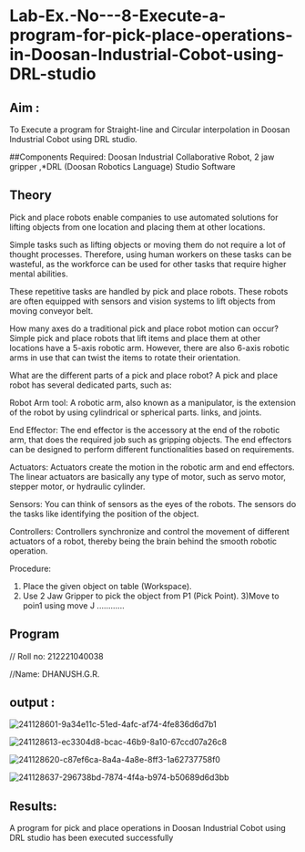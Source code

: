 # Lab-Ex.-No---8-Execute-a-program-for-pick-place-operations-in-Doosan-Industrial-Cobot-using-DRL-studio
## Aim :
To Execute a program for Straight-line and Circular interpolation in Doosan Industrial Cobot using DRL studio.

##Components Required: Doosan Industrial Collaborative Robot, 2 jaw gripper ,*DRL (Doosan Robotics Language) Studio Software


## Theory 
Pick and place robots enable companies to use automated solutions for lifting objects from one location and placing them at other locations.

Simple tasks such as lifting objects or moving them do not require a lot of thought processes. Therefore, using human workers on these tasks can be wasteful, as the workforce can be used for other tasks that require higher mental abilities.

These repetitive tasks are handled by pick and place robots. These robots are often equipped with sensors and vision systems to lift objects from moving conveyor belt.

How many axes do a traditional pick and place robot motion can occur?
Simple pick and place robots that lift items and place them at other locations have a 5-axis robotic arm. However, there are also 6-axis robotic arms in use that can twist the items to rotate their orientation.

What are the different parts of a pick and place robot?
A pick and place robot has several dedicated parts, such as:

Robot Arm tool: A robotic arm, also known as a manipulator, is the extension of the robot by using cylindrical or spherical parts. links, and joints.

End Effector: The end effector is the accessory at the end of the robotic arm, that does the required job such as gripping objects. The end effectors can be designed to perform different functionalities based on requirements.

Actuators: Actuators create the motion in the robotic arm and end effectors. The linear actuators are basically any type of motor, such as servo motor, stepper motor, or hydraulic cylinder.

Sensors: You can think of sensors as the eyes of the robots. The sensors do the tasks like identifying the position of the object.

Controllers: Controllers synchronize and control the movement of different actuators of a robot, thereby being the brain behind the smooth robotic operation.



Procedure:


1) Place the given object on table (Workspace).
2) Use 2 Jaw Gripper to pick the object from P1 (Pick Point). 
3)Move to poin1 using move J
............


## Program 
// Roll no: 212221040038

//Name: DHANUSH.G.R.

## output : 


![241128601-9a34e11c-51ed-4afc-af74-4fe836d6d7b1](https://github.com/Georgepaultony/Lab-Ex.-No---8-Execute-a-program-for-pick-place-operations-in-Doosan-Industrial-Cobot-using-DRL-st/assets/120088748/88e4a69b-93e6-44a9-983a-3100dfb097b1)





![241128613-ec3304d8-bcac-46b9-8a10-67ccd07a26c8](https://github.com/Georgepaultony/Lab-Ex.-No---8-Execute-a-program-for-pick-place-operations-in-Doosan-Industrial-Cobot-using-DRL-st/assets/120088748/7d8fd88b-4c79-4e31-99c0-52f00abcbdef)




![241128620-c87ef6ca-8a4a-4a8e-8ff3-1a62737758f0](https://github.com/Georgepaultony/Lab-Ex.-No---8-Execute-a-program-for-pick-place-operations-in-Doosan-Industrial-Cobot-using-DRL-st/assets/120088748/1c1bd3a2-1d6b-4288-80e6-bb70be51ed3c)

![241128637-296738bd-7874-4f4a-b974-b50689d6d3bb](https://github.com/Georgepaultony/Lab-Ex.-No---8-Execute-a-program-for-pick-place-operations-in-Doosan-Industrial-Cobot-using-DRL-st/assets/120088748/478a4983-cf38-48ab-9309-c4dcf499f3da)








## Results: 


 A program for pick and place operations in Doosan Industrial Cobot using DRL studio has been executed successfully


